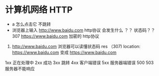 # 计算机网络  HTTP
- a 怎么点击它  不跳转 
- 浏览器上输入   http://www.baidu.com   http协议
会发生什么   ？？  状态码？？
307
https://www.baidu.com   加密的 http协议

1. http://www.baidu.com
浏览器可以读懂状态码
res （307)   location: https://www.baidu.com
变成 https://www.baidu.com


1xx  正在处理中
2xx  成功
3xx  跳转
4xx  客户端错误
5xx  服务器端错误  500 503 服务器不能响应 
